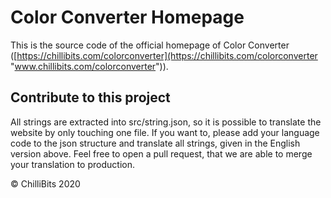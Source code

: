 # Color Converter Homepage
This is the source code of the official homepage of Color Converter ([https://chillibits.com/colorconverter](https://chillibits.com/colorconverter "www.chillibits.com/colorconverter")).

## Contribute to this project
All strings are extracted into src/string.json, so it is possible to translate the website by only touching one file. If you want to, please add your language code to the json structure and translate all strings, given in the English version above. Feel free to open a pull request, that we are able to merge your translation to production.

© ChilliBits 2020